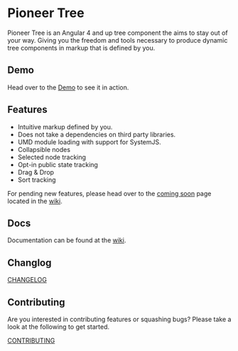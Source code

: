 Pioneer Tree
=======================
Pioneer Tree is an Angular 4 and up tree component the aims to stay out of your way.  Giving you the freedom and tools necessary to produce dynamic tree components in markup that is defined by you.

## Demo

Head over to the <a href="https://pioneercode.github.io/pioneer-tree" target="_blank">Demo</a> to see it in action.

## Features

- Intuitive markup defined by you.
- Does not take a dependencies on third party libraries.
- UMD module loading with support for SystemJS.
- Collapsible nodes
- Selected node tracking
- Opt-in public state tracking 
- Drag & Drop
- Sort tracking

For pending new features, please head over to the [coming soon](https://github.com/PioneerCode/pioneer-tree/wiki/ComingSoon) page located in the [wiki](https://github.com/PioneerCode/pioneer-tree/wiki).

## Docs

Documentation can be found at the [wiki](https://github.com/PioneerCode/pioneer-tree/wiki).

## Changlog

<a href="CHANGELOG.md" target="_blank">CHANGELOG</a>

## Contributing

Are you interested in contributing features or squashing bugs? Please take a look at the following to get started.

<a href="CONTRIBUTING.md" target="_blank">CONTRIBUTING</a>
